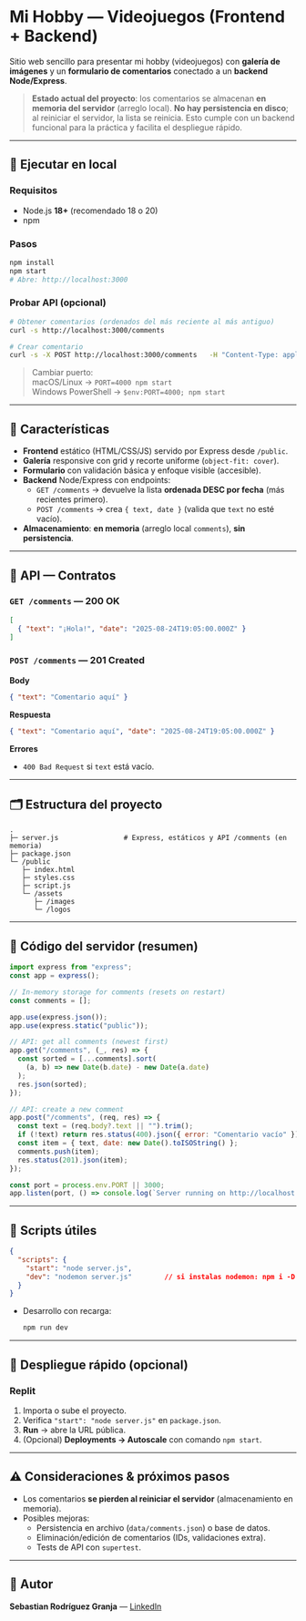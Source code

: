 # Mi Hobby — Videojuegos (Frontend + Backend)

Sitio web sencillo para presentar mi hobby (videojuegos) con **galería de imágenes** y un **formulario de comentarios** conectado a un **backend Node/Express**.

> **Estado actual del proyecto**: los comentarios se almacenan **en memoria del servidor** (arreglo local). **No hay persistencia en disco**; al reiniciar el servidor, la lista se reinicia. Esto cumple con un backend funcional para la práctica y facilita el despliegue rápido.

---

## 🚀 Ejecutar en local

### Requisitos
- Node.js **18+** (recomendado 18 o 20)
- npm

### Pasos
```bash
npm install
npm start
# Abre: http://localhost:3000
```

### Probar API (opcional)
```bash
# Obtener comentarios (ordenados del más reciente al más antiguo)
curl -s http://localhost:3000/comments

# Crear comentario
curl -s -X POST http://localhost:3000/comments   -H "Content-Type: application/json"   -d '{"text":"¡Hola mundo gamer!"}'
```

> Cambiar puerto:  
> macOS/Linux → `PORT=4000 npm start`  
> Windows PowerShell → `$env:PORT=4000; npm start`

---

## 🧩 Características
- **Frontend** estático (HTML/CSS/JS) servido por Express desde `/public`.
- **Galería** responsive con grid y recorte uniforme (`object-fit: cover`).
- **Formulario** con validación básica y enfoque visible (accesible).
- **Backend** Node/Express con endpoints:
  - `GET /comments` → devuelve la lista **ordenada DESC por fecha** (más recientes primero).
  - `POST /comments` → crea `{ text, date }` (valida que `text` no esté vacío).
- **Almacenamiento**: **en memoria** (arreglo local `comments`), **sin persistencia**.

---

## 🔌 API — Contratos

### `GET /comments` — 200 OK
```json
[
  { "text": "¡Hola!", "date": "2025-08-24T19:05:00.000Z" }
]
```

### `POST /comments` — 201 Created
**Body**
```json
{ "text": "Comentario aquí" }
```
**Respuesta**
```json
{ "text": "Comentario aquí", "date": "2025-08-24T19:05:00.000Z" }
```
**Errores**
- `400 Bad Request` si `text` está vacío.

---

## 🗂 Estructura del proyecto
```
.
├─ server.js                # Express, estáticos y API /comments (en memoria)
├─ package.json
└─ /public
   ├─ index.html
   ├─ styles.css
   ├─ script.js
   └─ /assets
      ├─ /images
      └─ /logos
```

---

## 🧠 Código del servidor (resumen)
```js
import express from "express";
const app = express();

// In-memory storage for comments (resets on restart)
const comments = [];

app.use(express.json());
app.use(express.static("public"));

// API: get all comments (newest first)
app.get("/comments", (_, res) => {
  const sorted = [...comments].sort(
    (a, b) => new Date(b.date) - new Date(a.date)
  );
  res.json(sorted);
});

// API: create a new comment
app.post("/comments", (req, res) => {
  const text = (req.body?.text || "").trim();
  if (!text) return res.status(400).json({ error: "Comentario vacío" });
  const item = { text, date: new Date().toISOString() };
  comments.push(item);
  res.status(201).json(item);
});

const port = process.env.PORT || 3000;
app.listen(port, () => console.log(`Server running on http://localhost:${port}`));
```

---

## 🧪 Scripts útiles
```json
{
  "scripts": {
    "start": "node server.js",
    "dev": "nodemon server.js"        // si instalas nodemon: npm i -D nodemon
  }
}
```

- Desarrollo con recarga:
  ```bash
  npm run dev
  ```

---

## 🧭 Despliegue rápido (opcional)

### Replit
1. Importa o sube el proyecto.
2. Verifica `"start": "node server.js"` en `package.json`.
3. **Run** → abre la URL pública.
4. (Opcional) **Deployments → Autoscale** con comando `npm start`.

---

## ⚠️ Consideraciones & próximos pasos
- Los comentarios **se pierden al reiniciar el servidor** (almacenamiento en memoria).
- Posibles mejoras:
  - Persistencia en archivo (`data/comments.json`) o base de datos.
  - Eliminación/edición de comentarios (IDs, validaciones extra).
  - Tests de API con `supertest`.

---

## 👤 Autor
**Sebastian Rodríguez Granja** — [LinkedIn](https://www.linkedin.com/in/sebastian-rodriguez-granja-b96804137/)
